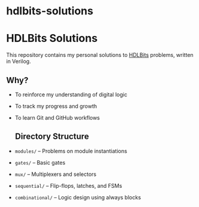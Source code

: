 # hdlbits-solutions
# HDLBits Solutions

This repository contains my personal solutions to [HDLBits](https://hdlbits.01xz.net/wiki/Main_Page) problems, written in Verilog.

## Why?

- To reinforce my understanding of digital logic
- To track my progress and growth
- To learn Git and GitHub workflows

  ## Directory Structure

- `modules/` – Problems on module instantiations
- `gates/` – Basic gates
- `mux/` – Multiplexers and selectors
- `sequential/` – Flip-flops, latches, and FSMs
- `combinational/` – Logic design using always blocks

